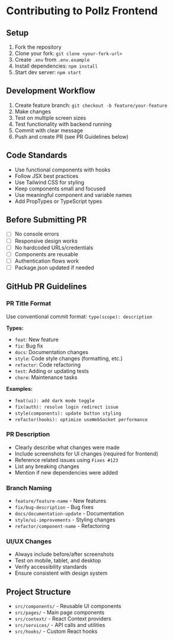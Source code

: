 # Contributing to Pollz Frontend

## Setup
1. Fork the repository
2. Clone your fork: `git clone <your-fork-url>`
3. Create `.env` from `.env.example`
4. Install dependencies: `npm install`
5. Start dev server: `npm start`

## Development Workflow
1. Create feature branch: `git checkout -b feature/your-feature`
2. Make changes
3. Test on multiple screen sizes
4. Test functionality with backend running
5. Commit with clear message
6. Push and create PR (see PR Guidelines below)

## Code Standards
- Use functional components with hooks
- Follow JSX best practices
- Use Tailwind CSS for styling
- Keep components small and focused
- Use meaningful component and variable names
- Add PropTypes or TypeScript types

## Before Submitting PR
- [ ] No console errors
- [ ] Responsive design works
- [ ] No hardcoded URLs/credentials
- [ ] Components are reusable
- [ ] Authentication flows work
- [ ] Package.json updated if needed

## GitHub PR Guidelines

### PR Title Format
Use conventional commit format: `type(scope): description`

**Types:**
- `feat`: New feature
- `fix`: Bug fix
- `docs`: Documentation changes
- `style`: Code style changes (formatting, etc.)
- `refactor`: Code refactoring
- `test`: Adding or updating tests
- `chore`: Maintenance tasks

**Examples:**
- `feat(ui): add dark mode toggle`
- `fix(auth): resolve login redirect issue`
- `style(components): update button styling`
- `refactor(hooks): optimize useWebSocket performance`

### PR Description
- Clearly describe what changes were made
- Include screenshots for UI changes (required for frontend)
- Reference related issues using `Fixes #123`
- List any breaking changes
- Mention if new dependencies were added

### Branch Naming
- `feature/feature-name` - New features
- `fix/bug-description` - Bug fixes
- `docs/documentation-update` - Documentation
- `style/ui-improvements` - Styling changes
- `refactor/component-name` - Refactoring

### UI/UX Changes
- Always include before/after screenshots
- Test on mobile, tablet, and desktop
- Verify accessibility standards
- Ensure consistent with design system

## Project Structure
- `src/components/` - Reusable UI components
- `src/pages/` - Main page components
- `src/context/` - React Context providers
- `src/services/` - API calls and utilities
- `src/hooks/` - Custom React hooks